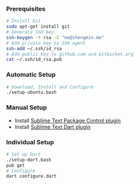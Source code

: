 ### Prerequisites
```sh
# Install Git
sudo apt-get install git
# Generate SSH key
ssh-keygen -t rsa -C "me@shengmin.me"
# Add private key to SSH agent
ssh-add ~/.ssh/id_rsa
# Add public key to github.com and bitbucket.org
cat ~/.ssh/id_rsa.pub
```

### Automatic Setup
```sh
# Download, Install and Configure
./setup-ubuntu.bash
```

### Manual Setup
- Install [Sublime Text Package Control plugin](https://sublime.wbond.net/installation)
- Install [Sublime Text Dart plugin](https://github.com/dart-lang/dart-sublime-bundle#readme)

### Individual Setup
```sh
# Set up Dart
./setup-dart.bash
pub get
# Configure
dart configure.dart
```
